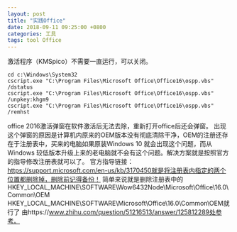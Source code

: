 ```yaml
---
layout: post
title: "实践Office"
date: 2018-09-11 09:25:00 +0800
categories: 工具
tags: tool Office
---
```



激活程序（KMSpico）不需要一直运行，可以关闭。

```
cd c:\Windows\System32
cscript.exe "C:\Program Files\Microsoft Office\Office16\ospp.vbs" /dstatus
cscript.exe "C:\Program Files\Microsoft Office\Office16\ospp.vbs" /unpkey:khgm9
cscript.exe "C:\Program Files\Microsoft Office\Office16\ospp.vbs" /remhst
```

office 2016激活弹窗在软件激活后无法去除，重新打开office后还会弹窗。
出现这个弹窗的原因是计算机内原来的OEM版本没有彻底清除干净，OEM的注册还存在于注册表中，买来的电脑如果原装Windows 10 就会出现这个问题，而从Windows 较低版本升级上来的老电脑就不会有这个问题。解决方案就是按照官方的指导修改注册表就可以了。 
官方指导链接：https://support.microsoft.com/en-us/kb/3170450就是将注册表内指定的两个位置都删除掉，删除前记得备份！
简单来说就是删除注册表中的 
HKEY_LOCAL_MACHINE\SOFTWARE\Wow6432Node\Microsoft\Office\16.0\Common\OEM 
HKEY_LOCAL_MACHINE\SOFTWARE\Microsoft\Office\16.0\Common\OEM就行了
由https://www.zhihu.com/question/51216513/answer/125812289处参考。
